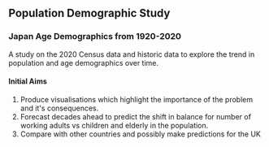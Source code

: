 ## Population Demographic Study
### Japan Age Demographics from 1920-2020
A study on the 2020 Census data and historic data to explore the trend in population and age demographics over time.

#### Initial Aims
1. Produce visualisations which highlight the importance of the problem and it's consequences.
2. Forecast decades ahead to predict the shift in balance for number of working adults vs children and elderly in the population.
3. Compare with other countries and possibly make predictions for the UK
